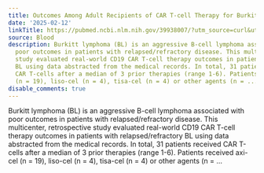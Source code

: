 ```yaml
---
title: Outcomes Among Adult Recipients of CAR T-cell Therapy for Burkitt Lymphoma
date: '2025-02-12'
linkTitle: https://pubmed.ncbi.nlm.nih.gov/39938007/?utm_source=curl&utm_medium=rss&utm_campaign=journals&utm_content=7603509&fc=None&ff=20250213170910&v=2.18.0.post9+e462414
source: Blood
description: Burkitt lymphoma (BL) is an aggressive B-cell lymphoma associated with
  poor outcomes in patients with relapsed/refractory disease. This multicenter, retrospective
  study evaluated real-world CD19 CAR T-cell therapy outcomes in patients with relapsed/refractory
  BL using data abstracted from the medical records. In total, 31 patients received
  CAR T-cells after a median of 3 prior therapies (range 1-6). Patients received axi-cel
  (n = 19), liso-cel (n = 4), tisa-cel (n = 4) or other agents (n = ...
disable_comments: true
---
```

Burkitt lymphoma (BL) is an aggressive B-cell lymphoma associated with poor outcomes in patients with relapsed/refractory disease. This multicenter, retrospective study evaluated real-world CD19 CAR T-cell therapy outcomes in patients with relapsed/refractory BL using data abstracted from the medical records. In total, 31 patients received CAR T-cells after a median of 3 prior therapies (range 1-6). Patients received axi-cel (n = 19), liso-cel (n = 4), tisa-cel (n = 4) or other agents (n = ...